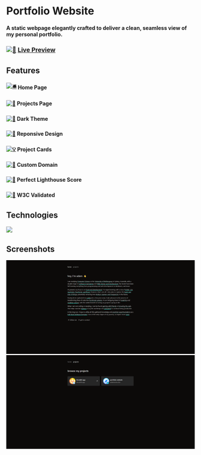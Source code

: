 <h1>Portfolio Website</h1>
<h4>A static webpage elegantly crafted to deliver a clean, seamless view of my personal portfolio.</h4>

<h3><a href="https://adamsnow.dev"><img src="https://images.emojiterra.com/google/noto-emoji/unicode-15/animated/1f680.gif" width="20px" alt="🚀" style="vertical-align: middle; margin-bottom: 4px;"></a> <a href="https://adamsnow.dev">Live Preview</a></h3>

<h2>Features</h2>
<h4><a href="https://adamsnow.dev"><img src="https://images.emojiterra.com/google/noto-emoji/unicode-15/animated/1f6ce.gif" width="18px" alt="🛎️" style="vertical-align: middle; margin-bottom: 4px;"></a> Home Page</h4>
<h4><a href="https://adamsnow.dev"><img src="https://images.emojiterra.com/google/noto-emoji/unicode-15/animated/1f3af.gif" width="18px" alt="🎯" style="vertical-align: middle; margin-bottom: 4px;"></a> Projects Page</h4>
<h4><a href="https://adamsnow.dev"><img src="https://images.emojiterra.com/google/noto-emoji/unicode-15/animated/1f987.gif" width="18px" alt="🦇" style="vertical-align: middle; margin-bottom: 4px;"></a> Dark Theme</h4>
<h4><a href="https://adamsnow.dev"><img src="https://images.emojiterra.com/google/noto-emoji/unicode-15/animated/1fabc.gif" width="18px" alt="🐡" style="vertical-align: middle; margin-bottom: 4px;"></a> Reponsive Design</h4>
<h4><a href="https://adamsnow.dev"><img src="https://images.emojiterra.com/google/noto-emoji/unicode-15/animated/1f4a1.gif" width="18px" alt="💡" style="vertical-align: middle; margin-bottom: 4px;"></a> Project Cards</h4>
<h4><a href="https://adamsnow.dev"><img src="https://images.emojiterra.com/google/noto-emoji/unicode-15/animated/1f48e.gif" width="18px" alt="💎" style="vertical-align: middle; margin-bottom: 4px;"></a> Custom Domain</h4>
<h4><a href="https://adamsnow.dev"><img src="https://images.emojiterra.com/google/noto-emoji/unicode-15/animated/1f308.gif" width="18px" alt="🌈" style="vertical-align: middle; margin-bottom: 4px;"></a> Perfect Lighthouse Score</h4>
<h4><a href="https://adamsnow.dev"><img src="https://images.emojiterra.com/google/noto-emoji/unicode-15/animated/1f4ab.gif" width="18px" alt="💫" style="vertical-align: middle; margin-bottom: 4px;"></a> W3C Validated</h4>

<h2>Technologies</h2>
<a href="https://adamsnow.dev"><img src="https://skillicons.dev/icons?i=html,css,git,tailwind,github"></a>

<h2>Screenshots</h2>
<a href="https://adamsnow.dev"><img src="public/home-screenshot.png"</a>
<a href="https://adamsnow.dev"><img src="public/projects-screenshot.png"</a>
